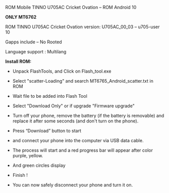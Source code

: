 ROM Mobile TINNO U705AC Cricket Ovation – ROM Android 10

**ONLY MT6762**

ROM TINNO U705AC Cricket Ovation version: U705AC_00_03 – u705-user 10

Gapps include – No Rooted

Language support : Multilang

**Install ROM:**

- Unpack FlashTools, and Click on Flash_tool.exe  
- Select "scatter-Loading" and search MT6765_Android_scatter.txt in ROM  
- Wait file to be added into Flash Tool  
- Select "Download Only" or if upgrade "Firmware upgrade"  
- Turn off your phone, remove the battery (if the battery is removable) and replace it after some seconds (and don't turn on the phone).

- Press “Download” button to start  
- and connect your phone into the computer via USB data cable.  
- The process will start and a red progress bar will appear after color purple, yellow.  
- And green circles display  
- Finish !

- You can now safely disconnect your phone and turn it on.